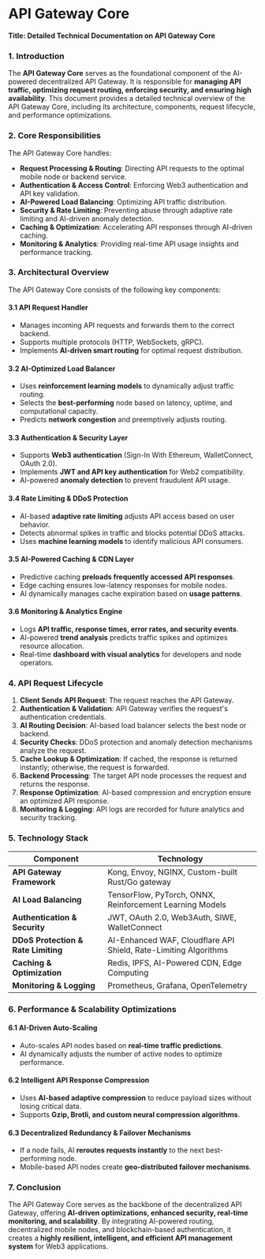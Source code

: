 # API Gateway Core

**Title: Detailed Technical Documentation on API Gateway Core**

### **1. Introduction**

The **API Gateway Core** serves as the foundational component of the AI-powered decentralized API Gateway. It is responsible for **managing API traffic, optimizing request routing, enforcing security, and ensuring high availability**. This document provides a detailed technical overview of the API Gateway Core, including its architecture, components, request lifecycle, and performance optimizations.

### **2. Core Responsibilities**

The API Gateway Core handles:

* **Request Processing & Routing**: Directing API requests to the optimal mobile node or backend service.
* **Authentication & Access Control**: Enforcing Web3 authentication and API key validation.
* **AI-Powered Load Balancing**: Optimizing API traffic distribution.
* **Security & Rate Limiting**: Preventing abuse through adaptive rate limiting and AI-driven anomaly detection.
* **Caching & Optimization**: Accelerating API responses through AI-driven caching.
* **Monitoring & Analytics**: Providing real-time API usage insights and performance tracking.

### **3. Architectural Overview**

The API Gateway Core consists of the following key components:

#### **3.1 API Request Handler**

* Manages incoming API requests and forwards them to the correct backend.
* Supports multiple protocols (HTTP, WebSockets, gRPC).
* Implements **AI-driven smart routing** for optimal request distribution.

#### **3.2 AI-Optimized Load Balancer**

* Uses **reinforcement learning models** to dynamically adjust traffic routing.
* Selects the **best-performing** node based on latency, uptime, and computational capacity.
* Predicts **network congestion** and preemptively adjusts routing.

#### **3.3 Authentication & Security Layer**

* Supports **Web3 authentication** (Sign-In With Ethereum, WalletConnect, OAuth 2.0).
* Implements **JWT and API key authentication** for Web2 compatibility.
* AI-powered **anomaly detection** to prevent fraudulent API usage.

#### **3.4 Rate Limiting & DDoS Protection**

* AI-based **adaptive rate limiting** adjusts API access based on user behavior.
* Detects abnormal spikes in traffic and blocks potential DDoS attacks.
* Uses **machine learning models** to identify malicious API consumers.

#### **3.5 AI-Powered Caching & CDN Layer**

* Predictive caching **preloads frequently accessed API responses**.
* Edge caching ensures low-latency responses for mobile nodes.
* AI dynamically manages cache expiration based on **usage patterns**.

#### **3.6 Monitoring & Analytics Engine**

* Logs **API traffic, response times, error rates, and security events**.
* AI-powered **trend analysis** predicts traffic spikes and optimizes resource allocation.
* Real-time **dashboard with visual analytics** for developers and node operators.

### **4. API Request Lifecycle**

1. **Client Sends API Request**: The request reaches the API Gateway.
2. **Authentication & Validation**: API Gateway verifies the request's authentication credentials.
3. **AI Routing Decision**: AI-based load balancer selects the best node or backend.
4. **Security Checks**: DDoS protection and anomaly detection mechanisms analyze the request.
5. **Cache Lookup & Optimization**: If cached, the response is returned instantly; otherwise, the request is forwarded.
6. **Backend Processing**: The target API node processes the request and returns the response.
7. **Response Optimization**: AI-based compression and encryption ensure an optimized API response.
8. **Monitoring & Logging**: API logs are recorded for future analytics and security tracking.

### **5. Technology Stack**

| **Component**                       | **Technology**                                                   |
| ----------------------------------- | ---------------------------------------------------------------- |
| **API Gateway Framework**           | Kong, Envoy, NGINX, Custom-built Rust/Go gateway                 |
| **AI Load Balancing**               | TensorFlow, PyTorch, ONNX, Reinforcement Learning Models         |
| **Authentication & Security**       | JWT, OAuth 2.0, Web3Auth, SIWE, WalletConnect                    |
| **DDoS Protection & Rate Limiting** | AI-Enhanced WAF, Cloudflare API Shield, Rate-Limiting Algorithms |
| **Caching & Optimization**          | Redis, IPFS, AI-Powered CDN, Edge Computing                      |
| **Monitoring & Logging**            | Prometheus, Grafana, OpenTelemetry                               |

### **6. Performance & Scalability Optimizations**

#### **6.1 AI-Driven Auto-Scaling**

* Auto-scales API nodes based on **real-time traffic predictions**.
* AI dynamically adjusts the number of active nodes to optimize performance.

#### **6.2 Intelligent API Response Compression**

* Uses **AI-based adaptive compression** to reduce payload sizes without losing critical data.
* Supports **Gzip, Brotli, and custom neural compression algorithms**.

#### **6.3 Decentralized Redundancy & Failover Mechanisms**

* If a node fails, AI **reroutes requests instantly** to the next best-performing node.
* Mobile-based API nodes create **geo-distributed failover mechanisms**.

### **7. Conclusion**

The API Gateway Core serves as the backbone of the decentralized API Gateway, offering **AI-driven optimizations, enhanced security, real-time monitoring, and scalability**. By integrating AI-powered routing, decentralized mobile nodes, and blockchain-based authentication, it creates a **highly resilient, intelligent, and efficient API management system** for Web3 applications.
